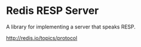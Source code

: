 Redis RESP Server
=================

A library for implementing a server that speaks RESP.

http://redis.io/topics/protocol
